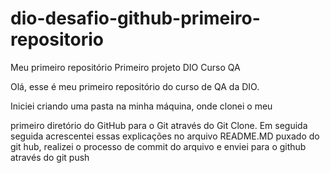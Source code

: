 # dio-desafio-github-primeiro-repositorio
Meu primeiro repositório
Primeiro projeto DIO Curso QA



Olá, esse é meu primeiro repositório do curso de QA da DIO. 



Iniciei criando uma pasta na minha máquina, onde clonei o meu

primeiro diretório do GitHub para o Git através do Git Clone. Em seguida seguida acrescentei essas explicações no arquivo README.MD puxado do git hub, realizei o processo de commit do arquivo e enviei para o github através do git push
